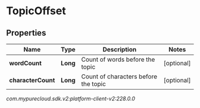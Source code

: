 # TopicOffset


## Properties

| Name | Type | Description | Notes |
| ------------ | ------------- | ------------- | ------------- |
| **wordCount** | **Long** | Count of words before the topic  |  [optional] |
| **characterCount** | **Long** | Count of characters before the topic  |  [optional] |




_com.mypurecloud.sdk.v2:platform-client-v2:228.0.0_
